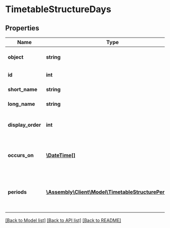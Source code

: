 # TimetableStructureDays

## Properties
Name | Type | Description | Notes
------------ | ------------- | ------------- | -------------
**object** | **string** | Descriminator | [optional] [default to 'day']
**id** | **int** | Internal stable ID | [optional] 
**short_name** | **string** | The day short name | [optional] 
**long_name** | **string** | The day long name | [optional] 
**display_order** | **int** | The order in which days should be displayed | [optional] 
**occurs_on** | [**\DateTime[]**](\DateTime.md) | An array of dates for when the timetabled day occurs. | [optional] 
**periods** | [**\Assembly\Client\Model\TimetableStructurePeriods[]**](TimetableStructurePeriods.md) | Provides details of the individual periods that make up the day | [optional] 

[[Back to Model list]](../README.md#documentation-for-models) [[Back to API list]](../README.md#documentation-for-api-endpoints) [[Back to README]](../README.md)


